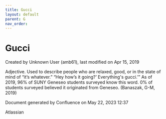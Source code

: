```yaml
---
title: Gucci
layout: default
parent: G
nav_order:
---
```


# Gucci

Created by  Unknown User (amb61), last modified on Apr 15, 2019

Adjective. Used to describe people who are relaxed, good, or in the state of mind of “it’s whatever.” “Hey how’s it going?’ Everything's gucci.’” As of 2019, 96% of SUNY Geneseo students surveyed know this word. 0% of students surveyed believed it originated from Geneseo. (Banaszak, G-M, 2019)

Document generated by Confluence on May 22, 2023 12:37

Atlassian
